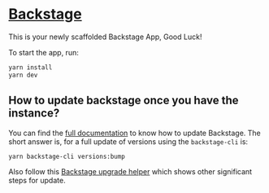 # [Backstage](https://backstage.io)

This is your newly scaffolded Backstage App, Good Luck!

To start the app, run:

```sh
yarn install
yarn dev
```

## How to update backstage once you have the instance?

You can find the [full documentation](https://backstage.io/docs/getting-started/keeping-backstage-updated) to know how to update Backstage. The short answer is, for a full update of versions using the `backstage-cli` is:

```sh
yarn backstage-cli versions:bump
```

Also follow this [Backstage upgrade helper](https://backstage.github.io/upgrade-helper/?from=1.17.0&to=1.19.0) which shows other significant steps for update.
